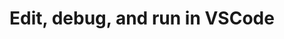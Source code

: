 ---
title: 'Edit, debug, and run in VSCode'
description: 'Ballerina empowers developers to efficiently build, debug, and test their integrations within the familiar and feature-rich environment of VSCode.'
image: 'images/edit-debug-diagraam-v4.png'
---